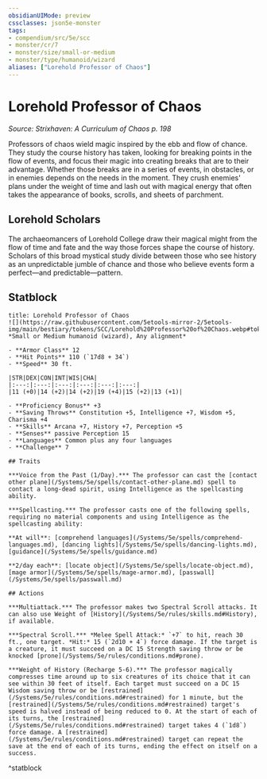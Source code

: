 ```yaml
---
obsidianUIMode: preview
cssclasses: json5e-monster
tags:
- compendium/src/5e/scc
- monster/cr/7
- monster/size/small-or-medium
- monster/type/humanoid/wizard
aliases: ["Lorehold Professor of Chaos"]
---
```

# Lorehold Professor of Chaos
*Source: Strixhaven: A Curriculum of Chaos p. 198*  

Professors of chaos wield magic inspired by the ebb and flow of chance. They study the course history has taken, looking for breaking points in the flow of events, and focus their magic into creating breaks that are to their advantage. Whether those breaks are in a series of events, in obstacles, or in enemies depends on the needs in the moment. They crush enemies' plans under the weight of time and lash out with magical energy that often takes the appearance of books, scrolls, and sheets of parchment.

## Lorehold Scholars

The archaeomancers of Lorehold College draw their magical might from the flow of time and fate and the way those forces shape the course of history. Scholars of this broad mystical study divide between those who see history as an unpredictable jumble of chance and those who believe events form a perfect—and predictable—pattern.

## Statblock

```ad-statblock
title: Lorehold Professor of Chaos
![](https://raw.githubusercontent.com/5etools-mirror-2/5etools-img/main/bestiary/tokens/SCC/Lorehold%20Professor%20of%20Chaos.webp#token)
*Small or Medium humanoid (wizard), Any alignment*

- **Armor Class** 12
- **Hit Points** 110 (`17d8 + 34`)
- **Speed** 30 ft.

|STR|DEX|CON|INT|WIS|CHA|
|:---:|:---:|:---:|:---:|:---:|:---:|
|11 (+0)|14 (+2)|14 (+2)|19 (+4)|15 (+2)|13 (+1)|

- **Proficiency Bonus** +3
- **Saving Throws** Constitution +5, Intelligence +7, Wisdom +5, Charisma +4
- **Skills** Arcana +7, History +7, Perception +5
- **Senses** passive Perception 15
- **Languages** Common plus any four languages
- **Challenge** 7

## Traits

***Voice from the Past (1/Day).*** The professor can cast the [contact other plane](/Systems/5e/spells/contact-other-plane.md) spell to contact a long-dead spirit, using Intelligence as the spellcasting ability.

***Spellcasting.*** The professor casts one of the following spells, requiring no material components and using Intelligence as the spellcasting ability:

**At will**: [comprehend languages](/Systems/5e/spells/comprehend-languages.md), [dancing lights](/Systems/5e/spells/dancing-lights.md), [guidance](/Systems/5e/spells/guidance.md)

**2/day each**: [locate object](/Systems/5e/spells/locate-object.md), [mage armor](/Systems/5e/spells/mage-armor.md), [passwall](/Systems/5e/spells/passwall.md)

## Actions

***Multiattack.*** The professor makes two Spectral Scroll attacks. It can also use Weight of [History](/Systems/5e/rules/skills.md#History), if available.

***Spectral Scroll.*** *Melee Spell Attack:* `+7` to hit, reach 30 ft., one target. *Hit:* 15 (`2d10 + 4`) force damage. If the target is a creature, it must succeed on a DC 15 Strength saving throw or be knocked [prone](/Systems/5e/rules/conditions.md#prone).

***Weight of History (Recharge 5-6).*** The professor magically compresses time around up to six creatures of its choice that it can see within 30 feet of itself. Each target must succeed on a DC 15 Wisdom saving throw or be [restrained](/Systems/5e/rules/conditions.md#restrained) for 1 minute, but the [restrained](/Systems/5e/rules/conditions.md#restrained) target's speed is halved instead of being reduced to 0. At the start of each of its turns, the [restrained](/Systems/5e/rules/conditions.md#restrained) target takes 4 (`1d8`) force damage. A [restrained](/Systems/5e/rules/conditions.md#restrained) target can repeat the save at the end of each of its turns, ending the effect on itself on a success.
```
^statblock